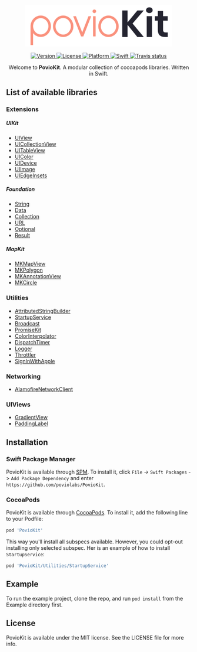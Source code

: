 <p align="center">
    <img src="https://raw.githubusercontent.com/poviolabs/PovioKit/master/PovioKit.png" width="400" max-width="90%" alt="PovioKit" />
</p>

<p align="center">
    <a href="https://cocoapods.org/pods/PovioKit">
        <img src="https://img.shields.io/cocoapods/v/PovioKit.svg?style=flat" alt="Version" />
    </a>
    <a href="https://cocoapods.org/pods/PovioKit">
        <img src="https://img.shields.io/cocoapods/l/PovioKit.svg?style=flat" alt="License" />
    </a>
    <a href="https://cocoapods.org/pods/PovioKit">
        <img src="https://img.shields.io/cocoapods/p/PovioKit.svg?style=flat" alt="Platform" />
    </a>
    <a href="https://swift.org/blog/swift-5-released/">
        <img src="https://img.shields.io/badge/Swift-5.0-orange.svg?style=flat" alt="Swift" />
    </a>
    <a href="https://travis-ci.com/poviolabs/PovioKit/branches">
        <img src="https://img.shields.io/travis/com/poviolabs/PovioKit.svg" alt="Travis status" />
    </a>
</p>

<p align="center">
    Welcome to <b>PovioKit</b>. A modular collection of cocoapods libraries. Written in Swift.
</p>

## List of available libraries

### Extensions

##### UIKit
* [UIView](https://github.com/poviolabs/PovioKit/blob/master/Sources/Extensions/UIKit/UIView+Povio.swift)
* [UICollectionView](https://github.com/poviolabs/PovioKit/blob/master/Sources/Extensions/UIKit/UICollectionView+Povio.swift)
* [UITableView](https://github.com/poviolabs/PovioKit/blob/master/Sources/Extensions/UIKit/UITableView+Povio.swift)
* [UIColor](https://github.com/poviolabs/PovioKit/blob/master/Sources/Extensions/UIKit/UIColor+Povio.swift)
* [UIDevice](https://github.com/poviolabs/PovioKit/blob/master/Sources/Extensions/UIKit/UIDevice+Povio.swift)
* [UIImage](https://github.com/poviolabs/PovioKit/blob/master/Sources/Extensions/UIKit/UIImage+Povio.swift)
* [UIEdgeInsets](https://github.com/poviolabs/PovioKit/blob/master/Sources/Extensions/UIKit/UIEdgeInsets+Povio.swift)

##### Foundation
* [String](https://github.com/poviolabs/PovioKit/blob/master/Sources/Extensions/Foundation/String+Povio.swift)
* [Data](https://github.com/poviolabs/PovioKit/blob/master/Sources/Extensions/Foundation/Data+Povio.swift)
* [Collection](https://github.com/poviolabs/PovioKit/blob/master/Sources/Extensions/Foundation/Collection+Povio.swift)
* [URL](https://github.com/poviolabs/PovioKit/blob/master/Sources/Extensions/Foundation/URL+Povio.swift)
* [Optional](https://github.com/poviolabs/PovioKit/blob/master/Sources/Extensions/Foundation/Optional+Povio.swift)
* [Result](https://github.com/poviolabs/PovioKit/blob/master/Sources/Extensions/Foundation/Result+Povio.swift)

##### MapKit
* [MKMapView](https://github.com/poviolabs/PovioKit/blob/master/Sources/Extensions/MapKit/MKMapView+PovioKit.swift)
* [MKPolygon](https://github.com/poviolabs/PovioKit/blob/master/Sources/Extensions/MapKit/MKPolygon+PovioKit.swift)
* [MKAnnotationView](https://github.com/poviolabs/PovioKit/blob/master/Sources/Extensions/MapKit/MKAnnotationView+PovioKit.swift)
* [MKCircle](https://github.com/poviolabs/PovioKit/blob/master/Sources/Extensions/MapKit/MKCircle+PovioKit.swift)

### Utilities
* [AttributedStringBuilder](https://github.com/poviolabs/PovioKit/blob/master/Resources/Utilities/AttributedStringBuilder/)
* [StartupService](https://github.com/poviolabs/PovioKit/blob/master/Resources/Utilities/StartupService/)
* [Broadcast](https://github.com/poviolabs/PovioKit/blob/master/Resources/Utilities/Broadcast/)
* [PromiseKit](https://github.com/poviolabs/PovioKit/blob/master/Resources/Utilities/PromiseKit/)
* [ColorInterpolator](https://github.com/poviolabs/PovioKit/blob/master/Resources/Utilities/ColorInterpolator/)
* [DispatchTimer](https://github.com/poviolabs/PovioKit/blob/master/Resources/Utilities/DispatchTimer/)
* [Logger](https://github.com/poviolabs/PovioKit/blob/master/Resources/Utilities/Logger/)
* [Throttler](https://github.com/poviolabs/PovioKit/blob/master/Resources/Utilities/Throttler/)
* [SignInWithApple](https://github.com/poviolabs/PovioKit/blob/master/Resources/Utilities/SignInWithApple/)

### Networking
* [AlamofireNetworkClient](https://github.com/poviolabs/PovioKit/blob/master/Resources/Networking/AlamofireNetworkClient/)

### UIViews
* [GradientView](https://github.com/poviolabs/PovioKit/blob/master/Resources/Views/GradientView/)
* [PaddingLabel](https://github.com/poviolabs/PovioKit/blob/master/Resources/Views/PaddingLabel/)

## Installation

### Swift Package Manager

PovioKit is available through [SPM](https://swift.org/package-manager/). To install it, click `File` -> `Swift Packages` -> `Add Package Dependency` and enter `https://github.com/poviolabs/PovioKit`.


### CocoaPods

PovioKit is available through [CocoaPods](https://cocoapods.org). To install it, add the following line to your Podfile:

```ruby
pod 'PovioKit'
```

This way you'll install all subspecs available. However, you could opt-out installing only selected subspec. Her is an example of how to install `StartupService`:

```ruby
pod 'PovioKit/Utilities/StartupService'
```


## Example

To run the example project, clone the repo, and run `pod install` from the Example directory first.


## License

PovioKit is available under the MIT license. See the LICENSE file for more info.
